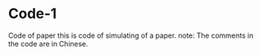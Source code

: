 # Code-1
Code of paper
this is code of simulating of a paper.
note: The comments in the code are in Chinese.
